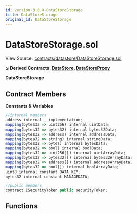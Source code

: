 ```yaml
---
id: version-3.0.0-DataStoreStorage
title: DataStoreStorage
original_id: DataStoreStorage
---
```


# DataStoreStorage.sol

View Source: [contracts/datastore/DataStoreStorage.sol](../../contracts/datastore/DataStoreStorage.sol)

**↘ Derived Contracts: [DataStore](DataStore.md), [DataStoreProxy](DataStoreProxy.md)**

**DataStoreStorage**

## Contract Members
**Constants & Variables**

```js
//internal members
address internal __implementation;
mapping(bytes32 => uint256) internal uintData;
mapping(bytes32 => bytes32) internal bytes32Data;
mapping(bytes32 => address) internal addressData;
mapping(bytes32 => string) internal stringData;
mapping(bytes32 => bytes) internal bytesData;
mapping(bytes32 => bool) internal boolData;
mapping(bytes32 => uint256[]) internal uintArrayData;
mapping(bytes32 => bytes32[]) internal bytes32ArrayData;
mapping(bytes32 => address[]) internal addressArrayData;
mapping(bytes32 => bool[]) internal boolArrayData;
uint8 internal constant DATA_KEY;
bytes32 internal constant MANAGEDATA;

//public members
contract ISecurityToken public securityToken;

```

## Functions

